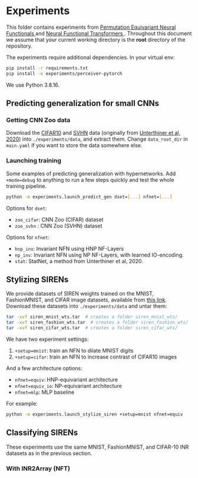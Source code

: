 # Experiments 
This folder contains experiments from [Permutation Equivariant Neural Functionals
](https://arxiv.org/abs/2302.14040) and [Neural Functional Transformers
](https://arxiv.org/abs/2305.13546). Throughout this document we assume that your current working directory is the **root** directory of the repository.

The experiments require additional dependencies. In your virtual env:
```bash
pip install -r requirements.txt
pip install -e experiments/perceiver-pytorch
```
We use Python 3.8.16.

## Predicting generalization for small CNNs
### Getting CNN Zoo data
Download the [CIFAR10](https://storage.cloud.google.com/gresearch/smallcnnzoo-dataset/cifar10.tar.xz) and [SVHN](https://storage.cloud.google.com/gresearch/smallcnnzoo-dataset/svhn_cropped.tar.xz) data  (originally from [Unterthiner et al, 2020](https://github.com/google-research/google-research/tree/master/dnn_predict_accuracy)) into `./experiments/data`, and extract them. Change `data_root_dir` in `main.yaml` if you want to store the data somewhere else.

### Launching training
Some examples of predicting generalization with hypernetworks. Add `+mode=debug` to anything to run a few steps quickly and test the whole training pipeline. 
```sh
python -m experiments.launch_predict_gen dset=[...] nfnet=[...]
```

Options for `dset`:
- `zoo_cifar`: CNN Zoo (CIFAR) dataset
- `zoo_svhn` : CNN Zoo (SVHN) dataset

Options for `nfnet`:
- `hnp_inv`: Invariant NFN using HNP NF-Layers
- `np_inv`: Invariant NFN using NP NF-Layers, with learned IO-encoding.
- `stat`: StatNet, a method from Unterthiner et al, 2020.

## Stylizing SIRENs

We provide datasets of SIREN weights trained on the MNIST, FashionMNIST, and CIFAR image datasets, available from [this link](https://drive.google.com/drive/folders/15CdOTPWHqDcS4SwbIdm100rXkTYZPcC5?usp=sharing). Download these datasets into `./experiments/data` and untar them:
```sh
tar -xvf siren_mnist_wts.tar  # creates a folder siren_mnist_wts/
tar -xvf siren_fashion_wts.tar  # creates a folder siren_fashion_wts/
tar -xvf siren_cifar_wts.tar  # creates a folder siren_cifar_wts/
```

We have two experiment settings:

1. `+setup=mnist`: train an NFN to dilate MNIST digits
1. `+setup=cifar`: train an NFN to increase contrast of CIFAR10 images

And a few architecture options:

* `nfnet=equiv`: HNP-equivariant architecture
* `nfnet=equiv_io`: NP-equivariant architecture
* `nfnet=mlp`: MLP baseline

For example:
```bash
python -m experiments.launch_stylize_siren +setup=mnist nfnet=equiv
```

## Classifying SIRENs
These experiments use the same MNIST, FashionMNIST, and CIFAR-10 INR datasets as in the previous section.
### With INR2Array (NFT)